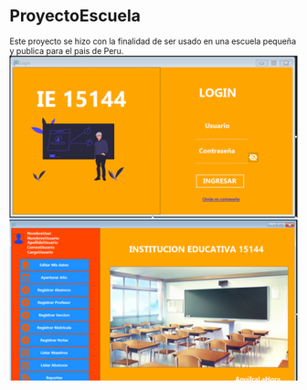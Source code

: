 # ProyectoEscuela
Este proyecto se hizo con la finalidad de ser usado en una escuela pequeña y publica para el pais de Peru.
![](https://github.com/FapCod/ProyectoEscuela/blob/master/CapturasDePantalla/login.PNG)
![](https://github.com/FapCod/ProyectoEscuela/blob/master/CapturasDePantalla/Principal.PNG)
